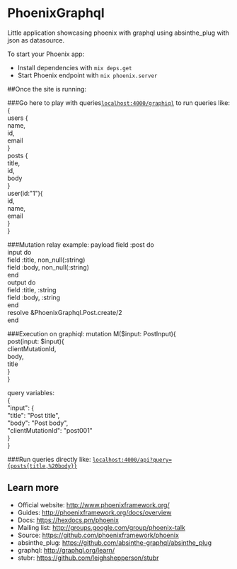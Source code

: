 # PhoenixGraphql

Little application showcasing phoenix with graphql using absinthe_plug with json as datasource.

To start your Phoenix app:

* Install dependencies with `mix deps.get`
* Start Phoenix endpoint with `mix phoenix.server`

##Once the site is running:

###Go here to play with queries[`localhost:4000/graphiql`](http://localhost:4000/graphiql) to run queries like:  
{  
  users {  
    name,  
    id,  
    email  
  }  
  posts {  
    title,  
    id,  
    body  
  }  
  user(id:"1"){  
    id,  
    name,  
    email  
  }  
}

###Mutation relay example:
payload field :post do  
  input do  
    field :title, non_null(:string)  
    field :body, non_null(:string)  
  end  
  output do  
    field :title, :string  
    field :body, :string  
  end  
  resolve &PhoenixGraphql.Post.create/2  
end  

###Execution on graphiql:
mutation M($input: PostInput){  
  post(input: $input){  
    clientMutationId,  
    body,  
    title  
  }  
}  

query variables:  
{  
  "input": {  
    "title": "Post title",  
    "body":  "Post body",  
    "clientMutationId": "post001"  
  }  
}

###Run queries directly like:  [`localhost:4000/api?query={posts{title,%20body}}`](http://localhost:4000/api?query={posts{title,%20body}})  

## Learn more

* Official website: http://www.phoenixframework.org/
* Guides: http://phoenixframework.org/docs/overview
* Docs: https://hexdocs.pm/phoenix
* Mailing list: http://groups.google.com/group/phoenix-talk
* Source: https://github.com/phoenixframework/phoenix
* absinthe_plug: https://github.com/absinthe-graphql/absinthe_plug
* graphql: http://graphql.org/learn/
* stubr: https://github.com/leighshepperson/stubr
